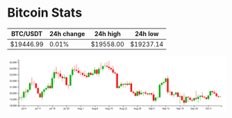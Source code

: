 # Bitcoin Stats

BTC/USDT|24h change|24h high|24h low|
|---|---|---|---|
|$19446.99|0.01%|$19558.00|$19237.14|

<img src="./chart.svg">
